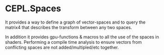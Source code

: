 # CEPL.Spaces

It provides a way to define a graph of vector-spaces and to query the matrix4 that describes the transform between any two spaces.

In addition it provides gpu-functions & macros to all the use of the spaces in shaders. Performing a compile time analysis to ensure vectors from conflicting spaces are not added/multipled/etc together.

